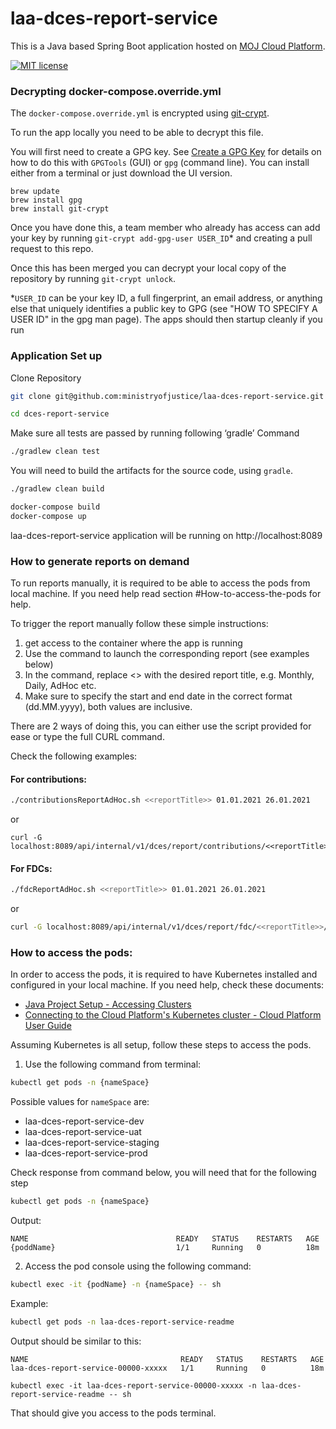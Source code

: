 # laa-dces-report-service

This is a Java based Spring Boot application hosted on [MOJ Cloud Platform](https://user-guide.cloud-platform.service.justice.gov.uk/documentation/concepts/about-the-cloud-platform.html).

[![MIT license](https://img.shields.io/badge/License-MIT-blue.svg)](LICENSE)

### Decrypting docker-compose.override.yml

The `docker-compose.override.yml` is encrypted using [git-crypt](https://github.com/AGWA/git-crypt).

To run the app locally you need to be able to decrypt this file.

You will first need to create a GPG key. See [Create a GPG Key](https://docs.publishing.service.gov.uk/manual/create-a-gpg-key.html) for details on how to do this with `GPGTools` (GUI) or `gpg` (command line).
You can install either from a terminal or just download the UI version.

```
brew update
brew install gpg
brew install git-crypt
```

Once you have done this, a team member who already has access can add your key by running `git-crypt add-gpg-user USER_ID`\* and creating a pull request to this repo.

Once this has been merged you can decrypt your local copy of the repository by running `git-crypt unlock`.

\*`USER_ID` can be your key ID, a full fingerprint, an email address, or anything else that uniquely identifies a public key to GPG (see "HOW TO SPECIFY A USER ID" in the gpg man page).
The apps should then startup cleanly if you run

### Application Set up

Clone Repository

```sh
git clone git@github.com:ministryofjustice/laa-dces-report-service.git

cd dces-report-service
```

Make sure all tests are passed by running following ‘gradle’ Command

```sh
./gradlew clean test
```

You will need to build the artifacts for the source code, using `gradle`.

```sh
./gradlew clean build
```

```sh
docker-compose build
docker-compose up
```

laa-dces-report-service application will be running on http://localhost:8089

### How to generate reports on demand

To run reports manually, it is required to be able to access the pods from local machine. If you need help read section #How-to-access-the-pods for help.

To trigger the report manually follow these simple instructions:

1. get access to the container where the app is running
2. Use the command to launch the corresponding report (see examples below)
3. In the command, replace <<reportTitle>> with the desired report title, e.g. Monthly, Daily, AdHoc etc.
4. Make sure to specify the start and end date in the correct format (dd.MM.yyyy), both values are inclusive.

There are 2 ways of doing this, you can either use the script provided for ease or type the full CURL command.

Check the following examples:

#### For contributions:

```sh
./contributionsReportAdHoc.sh <<reportTitle>> 01.01.2021 26.01.2021
```

or

```shell
curl -G localhost:8089/api/internal/v1/dces/report/contributions/<<reportTitle>>/01.01.2021/26.01.2021
```

#### For FDCs:

```sh
./fdcReportAdHoc.sh <<reportTitle>> 01.01.2021 26.01.2021
```

or

```sh
curl -G localhost:8089/api/internal/v1/dces/report/fdc/<<reportTitle>>/01.01.2021/26.01.2021
```

### How to access the pods:

In order to access the pods, it is required to have Kubernetes installed and configured in your local machine. If you need help, check these documents:

- [Java Project Setup - Accessing Clusters](https://dsdmoj.atlassian.net/wiki/spaces/ASLST/pages/3761963077/Java+Project+Setup+with+CircleCI+and+Helm+on+Cloud+Platform#Accessing-the-clusters)
- [Connecting to the Cloud Platform's Kubernetes cluster - Cloud Platform User Guide](https://user-guide.cloud-platform.service.justice.gov.uk/documentation/getting-started/kubectl-config.html#installing-kubectl)

Assuming Kubernetes is all setup, follow these steps to access the pods.

1. Use the following command from terminal:

```sh
kubectl get pods -n {nameSpace}
```

Possible values for `nameSpace` are:

- laa-dces-report-service-dev
- laa-dces-report-service-uat
- laa-dces-report-service-staging
- laa-dces-report-service-prod

Check response from command below, you will need that for the following step

```sh
kubectl get pods -n {nameSpace}
```

Output:

    NAME                                 READY   STATUS    RESTARTS   AGE
    {poddName}                           1/1     Running   0          18m

2. Access the pod console using the following command:

```sh
kubectl exec -it {podName} -n {nameSpace} -- sh
```

Example:

```sh
kubectl get pods -n laa-dces-report-service-readme
```

Output should be similar to this:

    NAME                                  READY   STATUS    RESTARTS   AGE
    laa-dces-report-service-00000-xxxxx   1/1     Running   0          18m

```shell
kubectl exec -it laa-dces-report-service-00000-xxxxx -n laa-dces-report-service-readme -- sh
```

That should give you access to the pods terminal.

